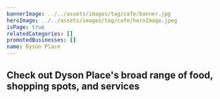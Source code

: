 ```yaml
---
bannerImage: ../../assets/images/tag/cafe/banner.jpg
heroImage: ../../assets/images/tag/cafe/heroImage.jpeg
isPage: true
relatedCategories: []
promotedBusinesses: []
name: Dyson Place
---
```


## Check out Dyson Place's broad range of food, shopping spots, and services
